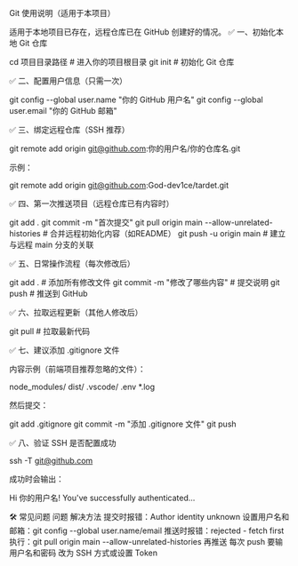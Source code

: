 Git 使用说明（适用于本项目）

适用于本地项目已存在，远程仓库已在 GitHub 创建好的情况。
✅ 一、初始化本地 Git 仓库

cd 项目目录路径          # 进入你的项目根目录
git init                 # 初始化 Git 仓库

✅ 二、配置用户信息（只需一次）

git config --global user.name "你的 GitHub 用户名"
git config --global user.email "你的 GitHub 邮箱"

✅ 三、绑定远程仓库（SSH 推荐）

git remote add origin git@github.com:你的用户名/你的仓库名.git

示例：

git remote add origin git@github.com:God-dev1ce/tardet.git

✅ 四、第一次推送项目（远程仓库已有内容时）

git add .
git commit -m "首次提交"
git pull origin main --allow-unrelated-histories  # 合并远程初始化内容（如README）
git push -u origin main                           # 建立与远程 main 分支的关联

✅ 五、日常操作流程（每次修改后）

git add .                            # 添加所有修改文件
git commit -m "修改了哪些内容"       # 提交说明
git push                             # 推送到 GitHub

✅ 六、拉取远程更新（其他人修改后）

git pull                             # 拉取最新代码

✅ 七、建议添加 .gitignore 文件

内容示例（前端项目推荐忽略的文件）：

node_modules/
dist/
.vscode/
.env
*.log

然后提交：

git add .gitignore
git commit -m "添加 .gitignore 文件"
git push

✅ 八、验证 SSH 是否配置成功

ssh -T git@github.com

成功时会输出：

Hi 你的用户名! You've successfully authenticated...

🛠️ 常见问题
问题	解决方法
提交时报错：Author identity unknown	设置用户名和邮箱：git config --global user.name/email
推送时报错：rejected - fetch first	执行：git pull origin main --allow-unrelated-histories 再推送
每次 push 要输用户名和密码	改为 SSH 方式或设置 Token